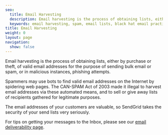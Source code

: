 ```yaml
---
seo:
  title: Email Harvesting
  description: Email harvesting is the process of obtaining lists, either by purchase or theft, of valid email addresses for the purpose of sending bulk email or spam
  keywords: email harvesting, spam, email lists, black hat email practices
title: Email Harvesting
weight: 0
layout: page
navigation:
  show: false
---
```



Email harvesting is the process of obtaining lists, either by purchase or theft, of valid email addresses for the purpose of sending bulk email or spam, or in malicious instances, phishing attempts.

Spammers may use bots to find valid email addresses on the Internet by spidering web pages. The CAN-SPAM Act of 2003 made it illegal to harvest email addresses via these automated means, and to sell or give away lists of recipients gathered for legitimate purposes.

The email addresses of your customers are valuable, so SendGrid takes the security of your send lists very seriously.

For tips on getting your messages to the Inbox, please see our [email deliverability page]({{root_url}}/ui/sending-email/deliverability/).
